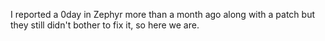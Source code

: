 I reported a 0day in Zephyr more than a month ago along with a patch but they still didn't bother to fix it, so here we are.
